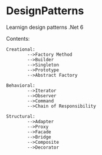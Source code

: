 # DesignPatterns
Learnign design patterns .Net 6

Contents:

	Creational:
		 	-->Factory Method
			-->Builder
			-->Singleton
			-->Prototype
			-->Abstract Factory

	Behavioral:
			-->Iterator
			-->Observer
			-->Command
			-->Chain of Responsibility

	Structural:
			-->Adapter
			-->Proxy
			-->Facade
			-->Bridge
			-->Composite
			-->Decorator
